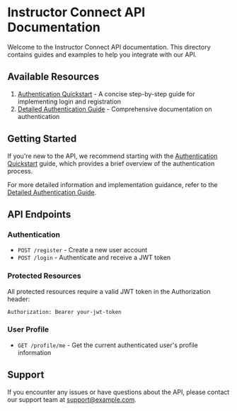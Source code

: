 # Instructor Connect API Documentation

Welcome to the Instructor Connect API documentation. This directory contains guides and examples to help you integrate with our API.

## Available Resources

1. [Authentication Quickstart](./connect-api-quickstart.md) - A concise step-by-step guide for implementing login and registration
2. [Detailed Authentication Guide](./connect-api-auth.md) - Comprehensive documentation on authentication

## Getting Started

If you're new to the API, we recommend starting with the [Authentication Quickstart](./connect-api-quickstart.md) guide, which provides a brief overview of the authentication process.

For more detailed information and implementation guidance, refer to the [Detailed Authentication Guide](./connect-api-auth.md).

## API Endpoints

### Authentication

- `POST /register` - Create a new user account
- `POST /login` - Authenticate and receive a JWT token

### Protected Resources

All protected resources require a valid JWT token in the Authorization header:

```http
Authorization: Bearer your-jwt-token
```

### User Profile

- `GET /profile/me` - Get the current authenticated user's profile information

## Support

If you encounter any issues or have questions about the API, please contact our support team at [support@example.com](mailto:support@example.com).
